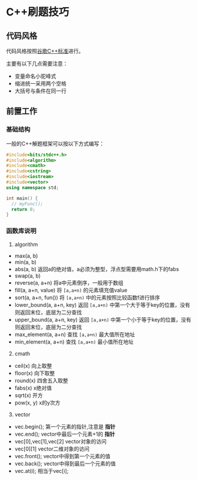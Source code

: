 # C++刷题技巧

## 代码风格

代码风格按照[谷歌C++标准](https://zh-google-styleguide.readthedocs.io/en/latest/google-cpp-styleguide/formatting)进行。

主要有以下几点需要注意：

 - 变量命名小驼峰式
 - 缩进统一采用两个空格
 - 大括号与条件在同一行

## 前置工作

### 基础结构

一般的C++解题框架可以按以下方式编写：

```C++
#include<bits/stdc++.h>
#include<algorithm>
#include<cmath>
#include<cstring>
#include<iostream>
#include<vector>
using namespace std;

int main() {
  // myFunc();
  return 0;
}
```

### 函数库说明

1. algorithm
 - max(a, b)
 - min(a, b)
 - abs(a, b) 返回a的绝对值，a必须为整型，浮点型需要用math.h下的fabs
 - swap(a, b)
 - reverse(a, a+n) 将a中元素倒序，一般用于数组
 - fill(a, a+n, value) 将 `[a,a+n)` 的元素填充值value
 - sort(a, a+n, fun()) 将 `[a,a+n)` 中的元素按照比较函数f进行排序
 - lower_bound(a, a+n, key) 返回 `[a,a+n)` 中第一个大于等于key的位置，没有则返回末位，底层为二分查找
 - upper_bound(a, a+n, key) 返回 `[a,a+n)` 中第一个小于等于key的位置，没有则返回末位，底层为二分查找
 - max_element(a, a+n) 查找 `[a,a+n)` 最大值所在地址
 - min_element(a, a+n) 查找 `[a,a+n)` 最小值所在地址

2. cmath
 - ceil(x) 向上取整
 - floor(x) 向下取整
 - round(x) 四舍五入取整
 - fabs(x) x绝对值
 - sqrt(x) 开方
 - pow(x, y) x的y次方

3. vector
 - vec.begin(); 第一个元素的指针,注意是 **指针**
 - vec.end(); vector中最后一个元素+1的 **指针**
 - vec[0],vec[1],vec[2] vector对象的访问
 - vec[0][1] vector二维对象的访问
 - vec.front(); vector中得到第一个元素的值
 - vec.back(); vector中得到最后一个元素的值
 - vec.at(i); 相当于vec[i];
